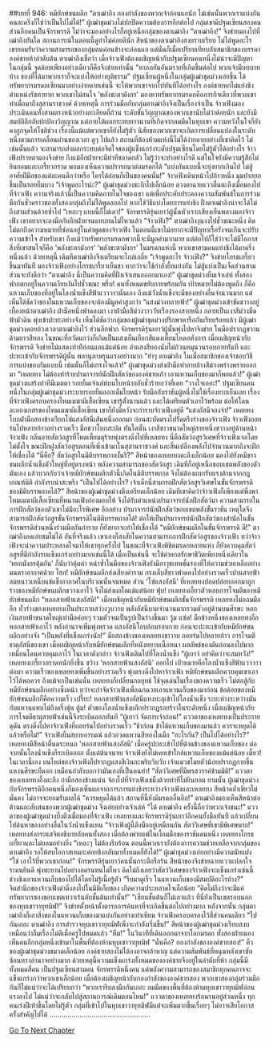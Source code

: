 ##บทที่ 946: หมียักษ์ขนผลึก
“ตาเฒ่าอิง กองกำลังของพวกเจ้าอ่อนแอนัก ไม่เช่นนั้นพวกเราแบ่งกันคนละครึ่งก็ใช่ว่าเป็นไปไม่ได้!”
ผู้เฒ่าชุดม่วงไม่ปกปิดความต้องการอีกต่อไป
กลุ่มเขามีปฐมเซียนสองคน ส่วนอีกคนเป็นจักรพรรดิ
ไม่ว่าจะมองอย่างไรก็อยู่เหนือกลุ่มของตาเฒ่าอิง
“ตาเฒ่าอิง!”
จิงข่ายมองไปที่เฒ่าอิงทันใด สถานการณ์ในตอนนี้ดูท่าไม่ค่อยดีนัก
สีหน้าของตาเฒ่าอิงสงบราบเรียบ ไม่ได้พูดอะไร
เขายอมรับว่าความสามารถของกลุ่มตนค่อนข้างจะอ่อนแอ แต่นั่นก็เมื่อเปรียบเทียบกับสมาชิกของบรรดาองค์ชายห้าลำดับต้น
ตาเฒ่าอิงเชื่อว่า เมื่อจ้าวเฟิงต้องเผชิญหน้ากับปฐมเซียนคนหนึ่งไม่น่าจะมีปัญหา
ในกลุ่มนี้ จุดด้อยเพียงอย่างเดียวก็คือจิงข่ายเท่านั้น
“หากภยันอันตรายที่เกิดขึ้นต่อไป พวกเจ้ามีบทบาทบ้าง ของที่ได้มาพวกเราก็จะแบ่งให้อย่างยุติธรรม”
ปฐมเซียนผู้หนึ่งในกลุ่มผู้เฒ่าชุดม่วงเอ่ยขึ้น
ได้ทรัพยากรมรดกเซียนมาอย่างง่ายดายเช่นนี้ จะให้พวกเขาจากไปทันทีได้อย่างไร
องค์ชายหกไม่แย่งชิงตำแหน่งรัชทายาท พวกเขาไม่สนใจ ‘พลังชะตามังกร’ มองหาทรัพยากรมรดกคือภารกิจเดียวที่พวกเขาทำเมื่อมาถึงสุสานราชวงศ์
ด้วยเหตุนี้ การร่วมมือกับกลุ่มตาเฒ่าอิงจึงเป็นเรื่องจำเป็น
จ้าวเฟิงมองประเมินคนทั้งสามตรงหน้าอย่างละเอียดถี่ถ้วน ระดับขั้นวิญญาณของพวกเขานับไม่ว่าด้อยนัก และยังมีสมบัติลึกลับปกป้องวิญญาณ
แต่ภายใต้ผลกระทบยาวนานที่เกิดจากลมมืดในหุบเขา ความหวังในใจก็ยังคงถูกจุดให้โชติช่วง เรื่องนี้แม้แต่พวกเขาก็ยังไม่รู้ตัว
นิสัยของพวกเขาจะเกิดการเปลี่ยนแปลงในระดับหนึ่งตามการเคลื่อนผ่านของเวลา
ดูๆ ไปแล้ว สถานที่ต้องห้ามแห่งนี้ไม่ได้ง่ายดายอย่างที่เขาคิดไว้
ไม่เช่นนั้นแล้ว จะสามารถส่งผลกระทบต่อจิตใจของผู้แข็งแกร่งระดับปฐมเซียนโดยไม่รู้ตัวได้อย่างไร
จ้าวเฟิงปรายตามองจิงข่าย ถึงแม้อีกฝ่ายจะมีท่าทีขลาดกลัว ไม่รู้ว่าจะทำอย่างไรดี แต่ในใจยังมีความรู้สึกไม่ยินยอมและเกรี้ยวกราด พอมองเห็นความปรารถนาต่อมรดกได้
“แบ่งกันแบบนี้จะยุ่งยากเกินไป ไม่สู้อาศัยฝีมือของแต่ละคนดีกว่าหรือ ใครได้ก่อนก็เป็นของคนนั้น!”
จ้าวเฟิงเดินหน้าไปก้าวหนึ่ง มุมปากยกขึ้นเป็นรอยยิ้มบาง
“เจ้าพูดอะไรน่ะ?”
ผู้เฒ่าชุดม่วงชะงักไปเล็กน้อย ดวงตาฉายแววตื่นตะลึงเมื่อมองไปที่จ้าวเฟิง
ความจริงแล้วนี่เป็นความคิดภายในใจของเขา แต่เพื่อประคับประคองความสัมพันธ์ในการร่วมมือกันชั่วคราวของทั้งสองกลุ่มถึงไม่ได้พูดออกไป
หากใช้วิธีแบ่งโดยการแย่งชิง ฝั่งตาเฒ่าอิงน่าจะได้ไม่ถึงสามส่วนด้วยซ้ำไป
“เหอะๆ แบบนี้ก็ไม่เลว!”
จักรพรรดิรุ่นเยาว์ผู้นั้นหัวเราะเสียงเย็นพลางมองจ้าวเฟิง เขาอยากจะลงมือกับอีกฝ่ายจนแทบทนไม่ไหวแล้ว
“จ้าวเฟิง?”
ตาเฒ่าอิงงุนงงไปชั่วขณะหนึ่ง คิดไม่ตกถึงความหมายที่ซ่อนอยู่ในคำพูดของจ้าวเฟิง
ในตอนนี้เขาไม่อยากจะมีปัญหาเรื้อรังจนเกินจะปรับความเข้าใจ สำหรับเขา ถึงแม้ว่าทรัพยากรมรดกพวกนี้จะมีมูลค่ามากมาย แต่ต่อไปก็ใช่ว่าจะไม่มีโอกาส
สิ่งที่เขาสนใจก็คือ ‘พลังชะตามังกร’ ‘พลังชะตามังกร’ ในมรดกแห่งนี้ พวกเขาสามคนแย่งชิงได้มาครึ่งหนึ่งแล้ว
ด้วยเหตุนี้ เดิมทีตาเฒ่าอิงจึงเตรียมจะไกล่เกลี่ย
“เจ้าพูดอะไร จ้าวเฟิง?”
จิงข่ายโกรธเกรี้ยวขึ้นมาทันที มองจ้าวเฟิงอย่างโกรธเกรี้ยวเย็นชา
หากว่าจะใช้กำลังยื้อแย่งกัน ไม่สู้แบ่งเป็นเจ็ดส่วนสามส่วนจะยังดีกว่า
“ตาเฒ่าอิง นี่เป็นความคิดที่ฝั่งเจ้าเสนอออกมาเอง!”
ผู้เฒ่าชุดม่วงยิ้มเจ้าเล่ห์
ทั้งสองฟากตกอยู่ในความเงียบงันไปชั่วขณะ
พรึ่บ!
คนทั้งหมดขยับกายพร้อมกัน เป้าหมายไม่ต้องพูดถึง ก็คือแหวนเก็บของที่อยู่ในโลงน้ำแข็งสีฟ้าแวววาวนั่นเอง
ถึงแม้วังน้ำแข็งจะมีของอย่างอื่นจำนวนมาก แต่เห็นได้ชัดว่าของในแหวนเก็บของจะต้องมีมูลค่าสูงกว่า
“แสงม่วงทลายฟ้า!”
ผู้เฒ่าชุดม่วงเข้าขัดขวางอยู่เบื้องหน้าตาเฒ่าอิง ฝ่ามือหนึ่งฟาดลงมา
เงาฝ่ามือสีม่วงวาววับเรืองรองสายหนึ่ง กลายเป็นเงาสีม่วงมืดฟ้ามัวดิน พุ่งเข้าปะทะอย่างจัง
เห็นได้ชัดว่ากลุ่มของผู้เฒ่าชุดม่วงปรึกษาหารือกันเรียบร้อยแล้ว
มีผู้เฒ่าชุดม่วงคอยถ่วงเวลาตาเฒ่าอิงไว้
ส่วนอีกฟาก จักรพรรดิรุ่นเยาว์ผู้นั้นพุ่งไปหาจิงข่าย ในมือปรากฏขวานด้ามยาวสีทอง ในขณะที่กวัดแกว่งก็เกิดเป็นแสงเย็นเยือกสีแดงเหี้ยมโหดอหังการ
เมื่อเผชิญหน้ากับจักรพรรดิ จิงข่ายไม่แสดงท่าทีอ่อนแอแม้แต่น้อย ลำแสงสีทองนับไม่ถ้วนหมุนวนรอบกายทันที และปะทะเข้ากับจักรพรรดิผู้นั้น พลานุภาพรุนแรงอย่างมาก
“ฮ่าๆ ตาเฒ่าอิง ในเมื่อสมาชิกของเจ้าชอบวิธีการแบ่งของกันแบบนี้ เช่นนั้นก็ไม่เกรงใจแล้ว!”
ผู้เฒ่าชุดม่วงส่งฝ่ามือทำลายล้างสีม่วงพร่างพรายออกมา
“เหลยทง ไม่ต้องทำร้ายปรมาจารย์นักฝึกสัตว์ขององค์ชายเก้า เอาแหวนเก็บของมาก็พอแล้ว!”
ผู้เฒ่าชุดม่วงแสร้งทำทีมีเมตตา รอยยิ้มเจ้าเล่ห์บนใบหน้ากลับชั่วร้ายกว่าที่เคย
“วางใจเถอะ!”
ปฐมเซียนคนหนึ่งในกลุ่มผู้เฒ่าชุดม่วงระบายรอยยิ้มออกเต็มใบหน้า
รับมือกับราชันผู้หนึ่งไม่ใช่เรื่องยากเย็นเลย
เรื่องที่จ้าวเฟิงครอบครองไหมเมฆาผีเสื้อเซียน เขารู้ตั้งนานแล้ว และได้เตรียมตัวเอาไว้พร้อม
ต่อให้โดนละอองเกสรของไหมเมฆาผีเสื้อเซียน เขาก็ยังมีหวังจะกำราบจ้าวเฟิงอยู่ดี
“แสงอัสนีจองจำ!”
เหลยทงโบกฝ่ามือสองข้างเรียกโซ่แสงอัสนีเส้นหนึ่งออกมา ก่อนสะบัดตรงไปรัดตรึงร่างของจ้าวเฟิง
จ้าวเฟิงถอยร่นไปหลายก้าวอย่างรวดเร็ว มือขวาโบกสะบัด
ทันใดนั้น เงาสีขาวขนาดใหญ่สายหนึ่งขวางอยู่ด้านหน้าจ้าวเฟิง กลิ่นอายสัตว์อสูรที่โหดเหี้ยมดุร้ายพุ่งตรงดิ่งไปที่เหลยทง
นี่คือสัตว์อสูรวิเศษที่จ้าวเฟิงเจอโดยไม่ตั้งใจ ขณะฝึกฝูงสัตว์อสูรตอนที่เพิ่งเข้ามาในสุสานราชวงศ์ และสิ้นเปลืองพลังไปจำนวนมากถึงจะฝึกให้เชื่องได้
“นี่คือ? สัตว์อสูรในมิติบรรพกาลงั้นรึ?”
สีหน้าของเหลยทงตะลึงเล็กน้อย มองไปยังหมีขาวขนผลึกน้ำแข็งตัวใหญ่ที่อยู่ตรงหน้า
พลังความสามารถของสัตว์อสูร เดิมทีก็อยู่เหนือขอบเขตพลังของตัวมันเอง แล้วบวกกับว่าเจ้าหมียักษ์ขนผลึกตัวนี้เกิดในมิติบรรพกาล จึงไม่ต้องแบกรับแรงต้านจากกฎเกณฑ์มิติ กำลังรบน่าสะพรึง
“เป็นไปได้อย่างไร? เจ้าเด็กนี่สามารถฝึกสัตว์อสูรวิเศษในขั้นจักรพรรดิของมิติบรรพกาลได้?”
สีหน้าของผู้เฒ่าชุดม่วงตึงเครียดเล็กน้อย
เดิมทีเขาคิดว่าจ้าวเฟิงก็เพียงแต่พึ่งพาไหมเมฆาผีเสื้อเซียนที่หนานเฟิงอ๋องมอบให้ จึงได้รับตำแหน่งปรมาจารย์นักฝึกสัตว์มา ความสามารถในการฝึกสัตว์ของตัวเขาไม่มีอะไรพิเศษ
อีกอย่าง ปรมาจารย์นักฝึกสัตว์ขอบเขตพลังขั้นราชัน เหตุใดจึงสามารถฝึกสัตว์อสูรขั้นจักรพรรดิในมิติบรรพกาลได้!
ต่อให้เป็นปรมาจารย์นักฝึกสัตว์ของสำนักในขั้นจักรพรรดิส่วนหนึ่งร่วมมือกันกำราบ ก็ยังยากจะทำให้เชื่องได้
“หมียักษ์ขนผลึกในขั้นจักรพรรดิ ดี!”
ตาเฒ่าอิงอดเอ่ยชมไม่ได้
อันที่จริงแล้ว เขาเองก็สงสัยในความสามารถการฝึกสัตว์อสูรของจ้าวเฟิง
ทว่าจ้าวเฟิงจะนำความประหลาดใจมาให้เขาทุกครั้งไป
ในขณะที่จ้าวเฟิงพิชิตมรดกหลายแห่ง ก็ยังควบคุมสัตว์อสูรที่มีกำลังรบแข็งแกร่งอย่างมากเช่นนี้ได้
เมื่อเป็นเช่นนี้ จะใช้ค่ายกลรักษาชีวิตเพียงหนึ่งเดียวใน ‘หยกมังกรคุ้มกัน’ ก็นับว่าคุ้มค่า
หนำซ้ำในมือของจ้าวเฟิงยังมีอาวุธเทพชั้นรองที่ให้ความช่วยเหลืออย่างมนตราอากาศด้วย
โฮก!
หมียักษ์ขนผลึกส่งเสียงคำราม กรงเล็บสีขาวฟาดลงไปอย่างรวดเร็วปานสายฟ้า ลมหนาวเหน็บแช่แข็งอากาศในบริเวณนั้นจนหมด
ส่วน ‘โซ่แสงอัสนี’ ที่เหลยทงปลดปล่อยออกมาถูกร่างของหมียักษ์ขนผลึกขวางเอาไว้ จึงไม่ส่งผลใดแม้แต่น้อย
ฟุ่บ!
เหลยทงเอี้ยวตัวหลบการโจมตีของหมียักษ์ขนผลึก
“หอกสายฟ้าแสงอัสนี!”
เมื่อเผชิญหน้ากับหมียักษ์ขนผลึกขั้นจักรพรรดิ เหลยทงไม่ออมมืออีก
ทั่วร่างของเหลยทงเป็นประกายสว่างวูบวาบ พลังอัสนีบาตจำนวนมากรวมตัวอยู่ด้านบนศีรษะ หอกเงินสายฟ้าขนาดใหญ่เท่ามือค่อยๆ รวมตัวจนเป็นรูปเป็นร่างขึ้นมา
วู้ม แซ่ด!
มือข้างหนึ่งของเหลยทงถือหอกสายฟ้าเอาไว้ พลังอำนาจเพิ่มพุ่งพรวด แสงอัสนีโอบล้อมรอบกาย ก่อนจะปะทะเข้ากับหมียักษ์ขนผลึกอย่างจัง
“เป็นพลังที่แข็งแกร่งนัก!”
มือสองข้างของเหลยทงชาวาบ ถอยร่นไปหลายก้าว
การโจมตีธาตุอัสนีของเขา เมื่อเผชิญหน้ากับหมียักษ์ขนผลึกที่หนังหยาบเนื้อหนา ผลลัพธ์ของมันอ่อนลงไปมากเหมือนโดนควบคุมเอาไว้
ในเวลาดังกล่าว จ้าวเฟิงเดินไปที่โลงน้ำแข็ง
“ผู้เยาว์ อย่าคิดว่าจะสมหวัง!”
เหลยทงเกรี้ยวกราดหนักยิ่งขึ้น ขว้าง ‘หอกสายฟ้าแสงอัสนี’ ออกไป เป้าหมายคือโลงน้ำแข็งสีฟ้าแวววาว
ต่อมา ความเร็วของเหลยทงเพิ่มขึ้นอย่างรวดเร็ว พุ่งตรงดิ่งไปหาจ้าวเฟิง
หมียักษ์ขนผลึกควบคุมเขาเอาไว้ได้พอควร
ถึงแม้จะเป็นเช่นนั้น เหลยทงก็เปลี่ยนกลยุทธ์ ใช้จุดเด่นในเรื่องของความเร็ว ไม่ต่อสู้กับหมียักษ์ขนผลึกอย่างซึ่งหน้า ทว่าจะกำจัดจ้าวเฟิงเพื่อฉกฉวยเอาแหวนเก็บของมาก่อน
ข้อด้อยของหมียักษ์ขนผลึกก็คือความเร็ว
เปรี๊ยะ!
หอกสายฟ้าแสงอัสนีแทงทะลุเข้าไปโลงน้ำแข็ง ระยะห่างระหว่างมันกับแหวนแทบไม่ถึงครึ่งชุ่น
ตู้ม!
ตัวของโลงน้ำแข็งผลึกปรากฏรอยร้าวในระดับหนึ่ง เมื่อเผชิญหน้ากับการโจมตีธาตุสายฟ้าเช่นนี้จึงระเบิดออกทันที
“ผู้เยาว์ จัดการเจ้าก่อน!”
แววตาของเหลยทงเป็นประกายดุดัน ตรงดิ่งไปหาจ้าวเฟิงที่ถอยร่นไปอย่างรวดเร็ว
“ช้าก่อน ข้าได้แหวนเก็บของมาแล้ว ควรจะหยุดได้แล้วหรือไม่!”
จ้าวเฟิงยิ้มสบายอารมณ์ แล้วอวดแหวนสีทองในมือ
“อะไรกัน? เป็นไปได้อย่างไร?”
เหลยทงมีสีหน้าตื่นตระหนก
’หอกสายฟ้าแสงอัสนี’ เมื่อครู่ปะทะเข้าไปที่ด้านข้างของแหวนเก็บของ ต่อจากนั้นโลงน้ำแข็งก็ระเบิดออก
ตั้งแต่ต้นจนจบ จ้าวเฟิงยังไม่เคยเข้าใกล้แหวนเก็บของแม้แต่น้อย
เมี้ยว!
ในเวลานี้เอง บนไหล่ของจ้าวเฟิงก็ปรากฏแสงสีเงินกะพริบวิบวับ เจ้าแมวขโมยตัวน้อยปรากฏกายขึ้น แหงนศีรษะยืดอก เหมือนกำลังบอกว่ามันเองที่เป็นคนทำ!
“สัตว์วิเศษที่มีพรสวรรค์ข้ามมิติ!”
แววตาของเหลยทงอึ้งตะลึง กำมือสองข้างแน่น จ้องไปที่จ้าวเฟิงเขม็งด้วยท่าทีไม่ยินยอม
ยามนั้น ผู้เฒ่าชุดม่วงกับจักรพรรดิอีกคนหนึ่งก็มองเห็นผลจากการการแย่งชิงระหว่างจ้าวเฟิงและเหลยทง สีหน้าคล้ำเขียวไม่มั่นคง ไม่อาจจะยอมรับผลได้
“ควรหยุดได้แล้ว สถานที่นี้ยังมีมรดกอื่นอีก!”
ตาเฒ่าอิงมองเห็นสีหน้าต่อต้านและสับสนของพวกผู้เฒ่าชุดม่วง จึงเอ่ยอย่างเจ้าเล่ห์
“ได้ ตาเฒ่าอิง ครั้งนี้ถือว่าพวกเจ้าชนะ!”
แววตาของผู้เฒ่าชุดม่วงบึ้งตึงเมื่อมองที่จ้าวเฟิง
เหลยทงและจักรพรรดิรุ่นเยาว์อีกคนยั้งมือทันที แล้วเปลี่ยนไปค้นหาของอย่างอื่นในวังน้ำแข็งแทน
“จ้าวเฟิงผู้นี้ตึงมืออยู่เหมือนกัน สัตว์วิเศษที่เขามีพิเศษมาก!”
เหลยทงส่งกระแสจิตอธิบายกับคนทั้งสอง
เมื่อต้องพ่ายแพ้ในเงื้อมมือของราชันคนหนึ่ง เหลยทงโกรธเกรี้ยวและไม่ยอมอย่างยิ่ง
“เหอะๆ ไม่ต้องรีบร้อน ตอนนี้พวกเรายังต้องการความช่วยเหลือจากกลุ่มของตาเฒ่าอิง รอให้สบโอกาสเหมาะค่อยชิงกลับมาทั้งหมดก็ยังได้!”
ผู้เฒ่าชุดม่วงเอ่ยอย่างมีความนัยแฝง
“ใช่ เอาไว้ที่พวกเขาก่อน!”
จักรพรรดิรุ่นเยาว์คนนั้นกระตือรือร้น
สีหน้าของจิงข่ายฉายแววแปลกใจระคนยินดี พุ่งทะยานไปอย่างอดรนทนไม่ไหว
คิดไม่ถึงเลยว่าสัตว์วิเศษของจ้าวเฟิงจะแข็งแกร่งเช่นนี้ ช่วงชิงเอาแหวนเก็บของไปได้โดยไม่รู้เนื้อรู้ตัว
“รีบมาดูเร็ว ในแหวนเก็บของมีสมบัติอะไรบ้าง?”
จิตสำนึกของจ้าวเฟิงดำดิ่งลงไปในมิติเก็บของ เกิดความประหลาดใจเล็กน้อย “คิดไม่ถึงว่าจะมีแค่ทรัพยากรของขอบเขตเทวาเร้นลับชั้นต้นเท่านั้น!”
“เซียนชั้นต้นก็ไม่เลวแล้ว ที่นี่ยังเป็นเขตรอบนอกของหุบเขาวายุทมิฬ!”
จิงข่ายตั้งหน้าตั้งตารอการค้นหาที่จะเกิดขึ้นต่อไปอย่างมาก
หลังจากนั้น กลุ่มตาเฒ่าอิงก็เอาสิ่งของในแหวนเก็บของมาแบ่งกันอย่างเท่าเทียม จ้าวเฟิงครอบครองไว้สี่ส่วนคนเดียว
“ไปกันเถอะ ตาเฒ่าอิง การสำรวจหุบเขาวายุทมิฬเพิ่งจะกำลังเริ่มขึ้น!”
สีหน้าของผู้เฒ่าชุดม่วงเรียบสงบ เหมือนว่าลืมเรื่องไม่ดีเมื่อครู่ไปหมดแล้ว
“หืม!”
ในวินาทีที่เดินออกมาจากโลกมรดก ทั้งสองฝ่ายมองเห็นคนอีกกลุ่มหนึ่งเข้ามาในพื้นที่ต้องห้ามหุบเขาวายุทมิฬ
“นั่นคือ? กองกำลังขององค์ชายสอง!”
คิ้วของผู้เฒ่าชุดม่วงขมวดเล็กน้อย
องค์ชายสองไม่ได้องอาจกล้าหาญ แต่ความสัมพันธ์ที่หนุนหลังเขาซับซ้อนทรงอำนาจอย่างมาก ด้วยเหตุนี้ความแข็งแกร่งทั้งหมดขององค์ชายจึงอยู่ในลำดับที่ห้า
กลุ่มนี้มีทั้งหมดสี่คน เป็นปฐมเซียนสามคน จักรพรรดิหนึ่งคน แต่พลังความสามารถของสมาชิกทุกคนอาจจะแข็งแกร่งกว่าพวกเขาเล็กน้อย
เมื่อต้องเผชิญหน้ากับกองกำลังขององค์ชายสอง พวกเขาสองกลุ่มร่วมมือกันก็ไม่แน่ว่าจะได้เปรียบกว่า
“พวกเรารีบลงมือกันเถอะ ลมมืดของพื้นที่ต้องห้ามหุบเขาวายุทมิฬอ่อนแรงลงไป ไม่แน่ว่าจะกลับไปสู่สถานการณ์เดิมตอนไหน!”
แววตาของเหลยทงร้อนรนอยู่ส่วนหนึ่ง
ทุกคนเร่งฝีเท้าขึ้นโดยไม่รู้ตัว กลุ่มที่เข้าไปในหุบเขาวายุทมิฬมีแต่จะเพิ่มมากขึ้นเรื่อยๆ ไม่อาจเสียโอกาสครั้งสำคัญไปได้
…………………………………………..


[Go To Next Chapter]( ./184.md)